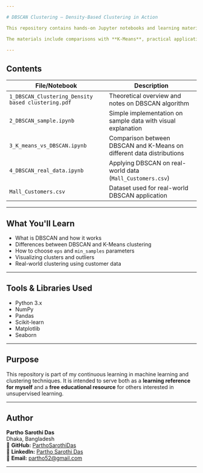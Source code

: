 ```yaml
---

# DBSCAN Clustering – Density-Based Clustering in Action

This repository contains hands-on Jupyter notebooks and learning materials to understand and apply **DBSCAN (Density-Based Spatial Clustering of Applications with Noise)**, a powerful unsupervised clustering algorithm used in data science and machine learning.

The materials include comparisons with **K-Means**, practical applications, and real-world dataset usage — written as part of my data science learning journey and shared for the benefit of fellow learners.

---
```


## Contents

| File/Notebook                   | Description                                                              |
|--------------------------------|--------------------------------------------------------------------------|
| `1_DBSCAN_Clustering_Density based clustering.pdf` | Theoretical overview and notes on DBSCAN algorithm                     |
| `2_DBSCAN_sample.ipynb`        | Simple implementation on sample data with visual explanation            |
| `3_K_means_vs_DBSCAN.ipynb`    | Comparison between DBSCAN and K-Means on different data distributions    |
| `4_DBSCAN_real_data.ipynb`     | Applying DBSCAN on real-world data (`Mall_Customers.csv`)               |
| `Mall_Customers.csv`           | Dataset used for real-world DBSCAN application                          |

---

## What You'll Learn

- What is DBSCAN and how it works
- Differences between DBSCAN and K-Means clustering
- How to choose `eps` and `min_samples` parameters
- Visualizing clusters and outliers
- Real-world clustering using customer data

---

## Tools & Libraries Used

- Python 3.x
- NumPy
- Pandas
- Scikit-learn
- Matplotlib
- Seaborn

---

## Purpose

This repository is part of my continuous learning in machine learning and clustering techniques.
It is intended to serve both as a **learning reference for myself** and a **free educational resource** for others interested in unsupervised learning.

---

## Author

**Partho Sarothi Das**  
  Dhaka, Bangladesh  
🔗 **GitHub:** [ParthoSarothiDas](https://github.com/ParthoSarothiDas)  
🔗 **LinkedIn:** [Partho Sarothi Das](https://www.linkedin.com/in/partho-sarothi-das/)  
📧 **Email:** [partho52@gmail.com](mailto:partho52@gmail.com)

---


